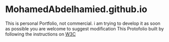 # MohamedAbdelhamied.github.io
This is personal Portfolio, not commercial. 
i am trying to develop it as soon as possible
you are welcome to suggest modification 
This Protofolio built by following the instructions on <a href="http://www.w3schools.com/bootstrap/bootstrap_theme_band.asp">W3C</a>
